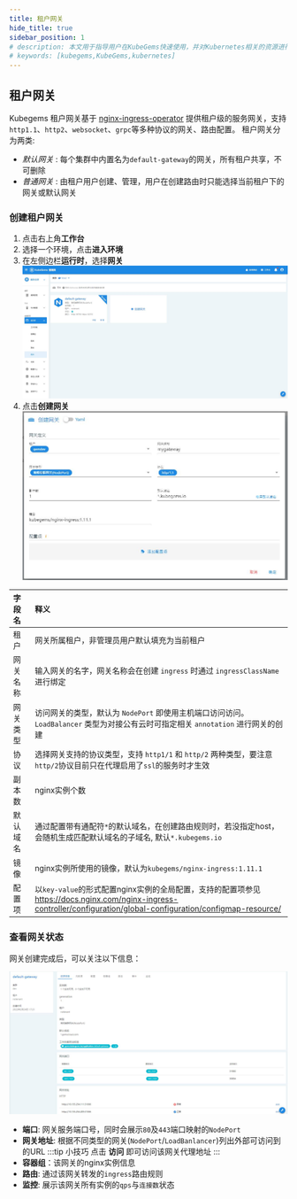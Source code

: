 ```yaml
---
title: 租户网关
hide_title: true
sidebar_position: 1
# description: 本文用于指导用户在KubeGems快速使用，并对Kubernetes相关的资源进行操作
# keywords: [kubegems,KubeGems,kubernetes]
---
```


## 租户网关

Kubegems 租户网关基于 [nginx-ingress-operator](https://github.com/nginxinc/nginx-ingress-operator) 提供租户级的服务网关，支持`http1.1`、`http2`、`websocket`、`grpc`等多种协议的网关、路由配置。
租户网关分为两类:
- _默认网关_ : 每个集群中内置名为`default-gateway`的网关，所有租户共享，不可删除
- _普通网关_ : 由租户用户创建、管理，用户在创建路由时只能选择当前租户下的网关或默认网关

### 创建租户网关

1. 点击右上角**工作台**
2. 选择一个环境，点击**进入环境**
3. 在左侧边栏**运行时**，选择**网关**
![](assets/gateway.jpg)
4. 点击**创建网关**
![](assets/create-gateway.jpg)

| 字段名   | 释义                                                                                                                                                                  |
| :------- | :-------------------------------------------------------------------------------------------------------------------------------------------------------------------- |
| 租户     | 网关所属租户，非管理员用户默认填充为当前租户                                                                                                                          |
| 网关名称 | 输入网关的名字，网关名称会在创建 `ingress` 时通过 `ingressClassName` 进行绑定                                                                                         |
| 网关类型 | 访问网关的类型，默认为 `NodePort` 即使用主机端口访问访问。`LoadBalancer` 类型为对接公有云时可指定相关 `annotation` 进行网关的创建                                     |
| 协议     | 选择网关支持的协议类型，支持 `http1/1` 和 `http/2` 两种类型，要注意`http/2`协议目前只在代理启用了`ssl`的服务时才生效                                                  |
| 副本数   | nginx实例个数                                                                                                                                                         |
| 默认域名 | 通过配置带有通配符`*`的默认域名，在创建路由规则时，若没指定host，会随机生成匹配默认域名的子域名, 默认`*.kubegems.io`                                                  |
| 镜像     | nginx实例所使用的镜像，默认为`kubegems/nginx-ingress:1.11.1`                                                                                                          |
| 配置项   | 以`key-value`的形式配置nginx实例的全局配置，支持的配置项参见 <https://docs.nginx.com/nginx-ingress-controller/configuration/global-configuration/configmap-resource/> |

### 查看网关状态
网关创建完成后，可以关注以下信息：

![](assets/gateway-detail.jpg)

- **端口**: 网关服务端口号，同时会展示`80`及`443`端口映射的`NodePort`
- **网关地址**: 根据不同类型的网关(`NodePort`/`LoadBanlancer`)列出外部可访问到的URL
:::tip 小技巧
点击 **访问** 即可访问该网关代理地址
:::
- **容器组**：该网关的nginx实例信息
- **路由**: 通过该网关转发的`ingress`路由规则
- **监控**: 展示该网关所有实例的`qps`与`连接数`状态